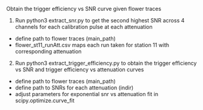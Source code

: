 Obtain the trigger efficiency vs SNR curve given flower traces

1. Run python3 extract_snr.py to get the second highest SNR across 4 channels for each calibration pulse at each attenuation
- define path to flower traces (main_path)
- flower_st11_runAtt.csv maps each run taken for station 11 with corresponding attenuation
2. Run python3 extract_trigger_efficiency.py to obtain the trigger efficiency vs SNR and trigger efficiency vs attenuation curves
- define path to flower traces (main_path)
- define path to SNRs for each attenuation (indir)
- adjust parameters for exponential snr vs attenuation fit in scipy.optimize.curve_fit
